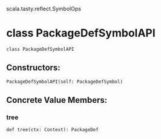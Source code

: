 scala.tasty.reflect.SymbolOps
# class PackageDefSymbolAPI

<pre><code class="language-scala" >class PackageDefSymbolAPI</pre></code>
## Constructors:
<pre><code class="language-scala" >PackageDefSymbolAPI(self: PackageDefSymbol)</pre></code>

## Concrete Value Members:
### tree
<pre><code class="language-scala" >def tree(ctx: Context): PackageDef</pre></code>

